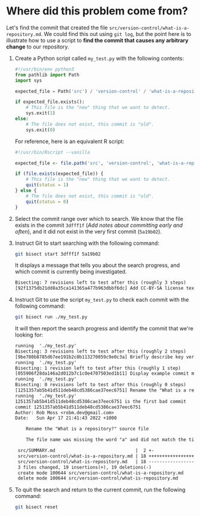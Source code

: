# Where did this problem come from?

Let's find the commit that created the file `src/version-control/what-is-a-repository.md`.
We could find this out using `git log`, but the point here is to illustrate how to use a script to **find the commit that causes any arbitrary change** to our repository.

1. Create a Python script called `my_test.py` with the following contents:

    ```py
    #!/usr/bin/env python3
    from pathlib import Path
    import sys

    expected_file = Path('src') / 'version-control' / 'what-is-a-repository.md'

    if expected_file.exists():
        # This file is the "new" thing that we want to detect.
        sys.exit(1)
    else:
        # The file does not exist, this commit is "old".
        sys.exit(0)
    ```

    For reference, here is an equivalent R script:

    ```R
    #!/usr/bin/Rscript --vanilla

    expected_file <- file.path('src', 'version-control', 'what-is-a-repository.md')

    if (file.exists(expected_file)) {
        # This file is the "new" thing that we want to detect.
        quit(status = 1)
    } else {
        # The file does not exist, this commit is "old".
        quit(status = 0)
    }
    ```

2. Select the commit range over which to search.
   We know that the file exists in the commit `3dfff1f` (*Add notes about committing early and often*), and it did not exist in the very first commit (`5a19b02`).

3. Instruct Git to start searching with the following command:

   ```sh
   git bisect start 3dfff1f 5a19b02
   ```

   It displays a message that tells you about the search progress, and which commit is currently being investigated.

   ```txt
   Bisecting: 7 revisions left to test after this (roughly 3 steps)
   [92f1375db21dd8a35ca141365a477b963dbbf6dc] Add CC-BY-SA license text and badge
   ```

4. Instruct Git to use the script `my_test.py` to check each commit with the following command:

   ```sh
   git bisect run ./my_test.py
   ```

   It will then report the search progress and identify the commit that we're looking for:

   ```txt
   running  './my_test.py'
   Bisecting: 3 revisions left to test after this (roughly 2 steps)
   [9be780b8785d67ee191b2c0b113270059c9e0c3a] Briefly describe key version control concepts
   running  './my_test.py'
   Bisecting: 1 revision left to test after this (roughly 1 step)
   [055906f28da146a2d012b7c1c0e4707503ed1b11] Display example commit message as plain text
   running  './my_test.py'
   Bisecting: 0 revisions left to test after this (roughly 0 steps)
   [1251357ab5b41d511deb48cd5386cae37eec6751] Rename the "What is a repository?" source file
   running  './my_test.py'
   1251357ab5b41d511deb48cd5386cae37eec6751 is the first bad commit
   commit 1251357ab5b41d511deb48cd5386cae37eec6751
   Author: Rob Moss <robm.dev@gmail.com>
   Date:   Sun Apr 17 21:41:43 2022 +1000

       Rename the "What is a repository?" source file

       The file name was missing the word "a" and did not match the title.

    src/SUMMARY.md                              |  2 +-
    src/version-control/what-is-a-repository.md | 18 ++++++++++++++++++
    src/version-control/what-is-repository.md   | 18 ------------------
    3 files changed, 19 insertions(+), 19 deletions(-)
    create mode 100644 src/version-control/what-is-a-repository.md
    delete mode 100644 src/version-control/what-is-repository.md
   ```

5. To quit the search and return to the current commit, run the following command:

    ```sh
    git bisect reset
    ```
